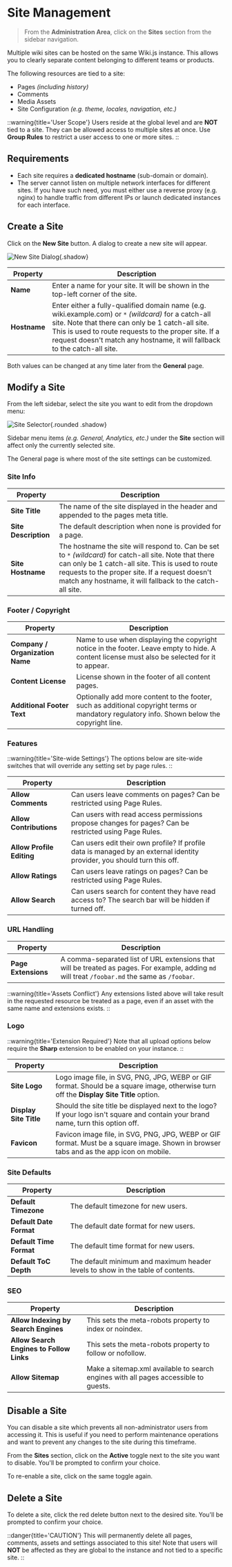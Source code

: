 # Site Management

> From the **Administration Area**, click on the **Sites** section from the sidebar navigation.

Multiple wiki sites can be hosted on the same Wiki.js instance. This allows you to clearly separate content belonging to different teams or products.

The following resources are tied to a site:

- Pages *(including history)*
- Comments
- Media Assets
- Site Configuration *(e.g. theme, locales, navigation, etc.)*

::warning{title='User Scope'}
Users reside at the global level and are **NOT** tied to a site. They can be allowed access to multiple sites at once. Use **Group Rules** to restrict a user access to one or more sites.
::

## Requirements

- Each site requires a **dedicated hostname** (sub-domain or domain).
- The server cannot listen on multiple network interfaces for different sites. If you have such need, you must either use a reverse proxy (e.g. nginx) to handle traffic from different IPs or launch dedicated instances for each interface.

## Create a Site

Click on the **New Site** button. A dialog to create a new site will appear.

![New Site Dialog](/img/docs-admin-sites-new.png){.shadow}

| Property | Description |
|---|---|
| **Name** | Enter a name for your site. It will be shown in the top-left corner of the site. |
| **Hostname** | Enter either a fully-qualified domain name (e.g. wiki.example.com) or `*` *(wildcard)* for a catch-all site. Note that there can only be 1 catch-all site. This is used to route requests to the proper site. If a request doesn't match any hostname, it will fallback to the catch-all site. |

Both values can be changed at any time later from the **General** page.

## Modify a Site

From the left sidebar, select the site you want to edit from the dropdown menu:

![Site Selector](/img/docs-admin-sites-dropdown.png){.rounded .shadow}

Sidebar menu items *(e.g. General, Analytics, etc.)* under the **Site** section will affect only the currently selected site.

The General page is where most of the site settings can be customized.

### Site Info

| Property | Description |
|---|---|
| **Site Title** | The name of the site displayed in the header and appended to the pages meta title. |
| **Site Description** | The default description when none is provided for a page. |
| **Site Hostname** | The hostname the site will respond to. Can be set to `*` *(wildcard)* for catch-all site. Note that there can only be 1 catch-all site. This is used to route requests to the proper site. If a request doesn't match any hostname, it will fallback to the catch-all site. |


### Footer / Copyright

| Property | Description |
|---|---|
| **Company / Organization Name** | Name to use when displaying the copyright notice in the footer. Leave empty to hide. A content license must also be selected for it to appear. |
| **Content License** | License shown in the footer of all content pages. |
| **Additional Footer Text** | Optionally add more content to the footer, such as additional copyright terms or mandatory regulatory info. Shown below the copyright line. |

### Features

::warning{title='Site-wide Settings'}
The options below are site-wide switches that will override any setting set by page rules.
::

| Property | Description |
|---|---|
| **Allow Comments** |Can users leave comments on pages? Can be restricted using Page Rules. |
| **Allow Contributions** |Can users with read access permissions propose changes for pages? Can be restricted using Page Rules. |
| **Allow Profile Editing** |Can users edit their own profile? If profile data is managed by an external identity provider, you should turn this off. |
| **Allow Ratings** |Can users leave ratings on pages? Can be restricted using Page Rules. |
| **Allow Search** |Can users search for content they have read access to? The search bar will be hidden if turned off. |

### URL Handling

| Property | Description |
|---|---|
| **Page Extensions** | A comma-separated list of URL extensions that will be treated as pages. For example, adding `md` will treat `/foobar.md` the same as `/foobar`. |

::warning{title='Assets Conflict'}
Any extensions listed above will take result in the requested resource be treated as a page, even if an asset with the same name and extensions exists.
::

### Logo

::warning{title='Extension Required'}
Note that all upload options below require the **Sharp** extension to be enabled on your instance.
::

| Property | Description |
|---|---|
| **Site Logo** | Logo image file, in SVG, PNG, JPG, WEBP or GIF format. Should be a square image, otherwise turn off the **Display Site Title** option. |
| **Display Site Title** | Should the site title be displayed next to the logo? If your logo isn't square and contain your brand name, turn this option off. |
| **Favicon** | Favicon image file, in SVG, PNG, JPG, WEBP or GIF format. Must be a square image. Shown in browser tabs and as the app icon on mobile. |

### Site Defaults

| Property | Description |
|---|---|
| **Default Timezone** | The default timezone for new users. |
| **Default Date Format** | The default date format for new users. |
| **Default Time Format** | The default time format for new users. |
| **Default ToC Depth** | The default minimum and maximum header levels to show in the table of contents. |

### SEO

| Property | Description |
|---|---|
| **Allow Indexing by Search Engines** | This sets the meta-robots property to index or noindex. |
| **Allow Search Engines to Follow Links** | This sets the meta-robots property to follow or nofollow. |
| **Allow Sitemap** | Make a sitemap.xml available to search engines with all pages accessible to guests. |

## Disable a Site

You can disable a site which prevents all non-administrator users from accessing it. This is useful if you need to perform maintenance operations and want to prevent any changes to the site during this timeframe.

From the **Sites** section, click on the **Active** toggle next to the site you want to disable. You'll be prompted to confirm your choice.

To re-enable a site, click on the same toggle again.

## Delete a Site

To delete a site, click the red delete button next to the desired site. You'll be prompted to confirm your choice.

::danger{title='CAUTION'}
This will permanently delete all pages, comments, assets and settings associated to this site! Note that users will **NOT** be affected as they are global to the instance and not tied to a specific site.
::

